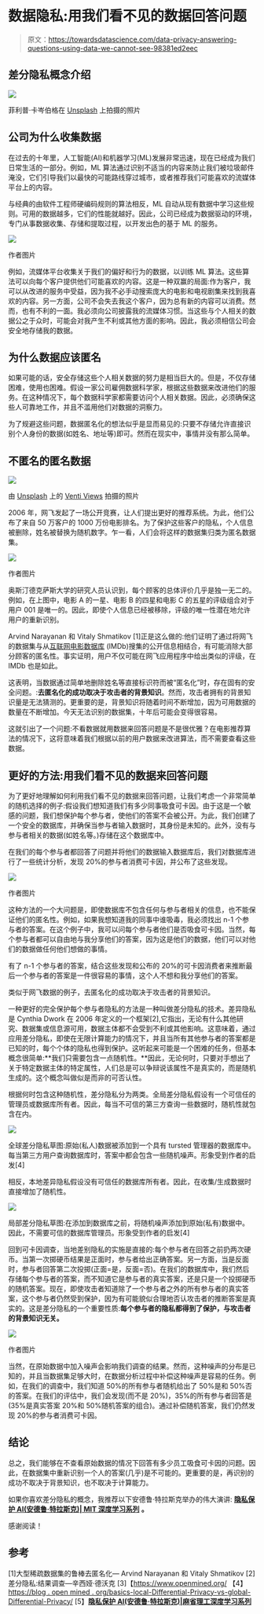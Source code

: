 # 数据隐私:用我们看不见的数据回答问题

> 原文：<https://towardsdatascience.com/data-privacy-answering-questions-using-data-we-cannot-see-98381ed2eec>

## 差分隐私概念介绍

![](img/d1f71f335357180b696d68c29d0629d5.png)

菲利普·卡岑伯格在 [Unsplash](https://unsplash.com?utm_source=medium&utm_medium=referral) 上拍摄的照片

## **公司为什么收集数据**

在过去的十年里，人工智能(AI)和机器学习(ML)发展非常迅速，现在已经成为我们日常生活的一部分。例如，ML 算法通过识别不适当的内容来防止我们被垃圾邮件淹没，它们引导我们以最快的可能路线穿过城市，或者推荐我们可能喜欢的流媒体平台上的内容。

与经典的由软件工程师硬编码规则的算法相反，ML 自动从现有数据中学习这些规则。可用的数据越多，它们的性能就越好。因此，公司已经成为数据驱动的环境，专门从事数据收集、存储和提取过程，以开发出色的基于 ML 的服务。

![](img/311b8b4be831db9c98f2044e267b83d7.png)

作者图片

例如，流媒体平台收集关于我们的偏好和行为的数据，以训练 ML 算法。这些算法可以向每个客户提供他们可能喜欢的内容。这是一种双赢的局面:作为客户，我可以从改进的服务中受益，因为我不必手动搜索庞大的电影和电视剧集来找到我喜欢的内容。另一方面，公司不会失去我这个客户，因为总有新的内容可以消费。然而，也有不利的一面。我必须向公司披露我的流媒体习惯。当这些与个人相关的数据公之于众时，可能会对我产生不利或其他方面的影响。因此，我必须相信公司会安全地存储我的数据。

## 为什么数据应该匿名

如果可能的话，安全存储这些个人相关数据的努力是相当巨大的。但是，不仅存储困难，使用也困难。假设一家公司雇佣数据科学家，根据这些数据来改进他们的服务。在这种情况下，每个数据科学家都需要访问个人相关数据。因此，必须确保这些人可靠地工作，并且不滥用他们对数据的洞察力。

为了规避这些问题，数据匿名化的想法似乎是显而易见的:只要不存储允许直接识别个人身份的数据(如姓名、地址等)即可。然而在现实中，事情并没有那么简单。

## 不匿名的匿名数据

![](img/7c2555c6e72e5157cee616fe156c0337.png)

由 [Unsplash](https://unsplash.com?utm_source=medium&utm_medium=referral) 上的 [Venti Views](https://unsplash.com/@ventiviews?utm_source=medium&utm_medium=referral) 拍摄的照片

2006 年，网飞发起了一场公开竞赛，让人们提出更好的推荐系统。为此，他们公布了来自 50 万客户的 1000 万份电影排名。为了保护这些客户的隐私，个人信息被删除，姓名被替换为随机数字。乍一看，人们会将这样的数据集归类为匿名数据集。

![](img/f6b8b04aa10954e92e3fd11c758ff126.png)

作者图片

奥斯汀德克萨斯大学的研究人员认识到，每个顾客的总体评价几乎是独一无二的。例如，在上图中，电影 A 的一星、电影 B 的四星和电影 C 的五星的评级组合对于用户 001 是唯一的。因此，即使个人信息已经被移除，评级的唯一性潜在地允许用户的重新识别。

Arvind Narayanan 和 Vitaly Shmatikov [1]正是这么做的:他们证明了通过将网飞的数据集与从[互联网电影数据库](http://www.imdb.com) (IMDb)搜集的公开信息相结合，有可能消除大部分顾客的匿名性。事实证明，用户不仅可能在网飞应用程序中给出类似的评级，在 IMDb 也是如此。

这表明，当数据通过简单地删除姓名等直接标识符而被“匿名化”时，存在固有的安全问题。:**去匿名化的成功取决于攻击者的背景知识**。然而，攻击者拥有的背景知识量是无法猜测的。更重要的是，背景知识将随着时间不断增加，因为可用数据的数量在不断增加。今天无法识别的数据集，十年后可能会变得很容易。

这就引出了一个问题:不看数据就用数据来回答问题是不是很优雅？在电影推荐算法的情况下，这将意味着我们根据以前的用户数据来改进算法，而不需要查看这些数据。

## 更好的方法:用我们看不见的数据来回答问题

为了更好地理解如何利用我们看不见的数据来回答问题，让我们考虑一个非常简单的随机选择的例子:假设我们想知道我们有多少同事吸食可卡因。由于这是一个敏感的问题，我们想保护每个参与者，使他们的答案不会被公开。为此，我们创建了一个安全的数据库，并确保当参与者输入数据时，其身份是未知的。此外，没有与参与者相关的数据(如姓名等。)存储在这个数据库中。

在我们的每个参与者都回答了问题并将他们的数据输入数据库后，我们对数据库进行了一些统计分析，发现 20%的参与者消费可卡因，并公布了这些发现。

![](img/4499f416303b124cb9b9a0091bbd6c26.png)

作者图片

这种方法的一个大问题是，即使数据库不包含任何与参与者相关的信息，也不能保证他们的匿名性。例如，如果我想知道我的同事中谁吸毒，我必须找出 n-1 个参与者的答案。在这个例子中，我可以问每个参与者他们是否吸食可卡因。当然，每个参与者都可以自由地与我分享他们的答案，因为这是他们的数据，他们可以对他们的数据做任何他们想做的事情。

有了 n-1 个参与者的答案，结合这些发现和公布的 20%的可卡因消费者来推断最后一个参与者的答案是一件很容易的事情，这个人不想和我分享他们的答案。

类似于网飞数据的例子，去匿名化的成功取决于攻击者的背景知识。

一种更好的完全保护每个参与者隐私的方法是一种叫做差分隐私的技术。差异隐私是 Cynthia Dwork 在 2006 年定义的一个框架[2],它指出，无论有什么其他研究、数据集或信息源可用，数据主体都不会受到不利或其他影响。这意味着，通过应用差分隐私，即使在无限计算能力的情况下，并且当所有其他参与者的答案都是已知的时，每个个体的隐私也得到保护。这听起来可能是一个困难的任务，但基本概念很简单:**我们只需要包含一点随机性。**因此，无论何时，只要对手想出了关于特定数据主体的特定属性，人们总是可以争辩说该属性不是真实的，而是随机生成的。这个概念叫做似是而非的可否认性。

根据何时包含这种随机性，差分隐私分为两类。全局差分隐私假设有一个可信任的管理员或数据库所有者。因此，每当不可信的第三方查询一些数据时，随机性就包含在内。

![](img/de95c7dc1300ffb26deebb99506bac22.png)

全球差分隐私草图:原始(私人)数据被添加到一个具有 tursted 管理器的数据库中。每当第三方用户查询数据库时，答案中都会包含一些随机噪声。形象受到作者的启发[4]

相反，本地差异隐私假设没有可信任的数据库所有者。因此，在收集/生成数据时直接增加了随机性。

![](img/437ee98e00bdea3edf5bd700e9300692.png)

局部差分隐私草图:在添加到数据库之前，将随机噪声添加到原始(私有)数据中。因此，不需要可信的数据库管理员。形象受到作者的启发[4]

回到可卡因调查，当地差别隐私的实施是直接的:每个参与者在回答之前扔两次硬币。当第一次掷硬币结果是正面时，参与者给出正确答案。另一方面，当是反面时，参与者回答第二次投掷(正面=是，反面=否)。在我们的数据库中，我们然后存储每个参与者的答案，而不知道它是参与者的真实答案，还是只是一个投掷硬币的随机答案。现在，即使攻击者知道除了一个参与者之外的所有参与者的真实答案，这个参与者仍然受到保护，因为有可能貌似合理地否认攻击者的推断答案是真实的。这是差分隐私的一个重要性质:**每个参与者的隐私都得到了保护，与攻击者的背景知识无关。**

![](img/8bbeeef55fa8fce47e47aa7a90d98d6d.png)

作者图片

当然，在原始数据中加入噪声会影响我们调查的结果。然而，这种噪声的分布是已知的，并且当数据集足够大时，在数据分析过程中补偿这种噪声是容易的任务。例如，在我们的调查中，我们知道 50%的所有参与者随机给出了 50%是和 50%否的答案。在我们的评估中，我们会发现(而不是 20%)，35%的所有参与者回答是(35%是真实答案 20%和 50%随机答案的组合)。通过补偿随机答案，我们仍然发现 20%的参与者消费可卡因。

## 结论

总之，我们能够在不查看原始数据的情况下回答有多少员工吸食可卡因的问题。因此，在数据集中重新识别一个人的答案(几乎)是不可能的。更重要的是，再识别的成功不取决于背景知识，也不取决于计算能力。

如果你喜欢差分隐私的概念，我推荐以下安德鲁·特拉斯克举办的伟大演讲: [**隐私保护 AI(安德鲁·特拉斯克)| MIT 深度学习系列**](https://www.youtube.com/watch?v=4zrU54VIK6k&t=870s) **。**

感谢阅读！

## 参考

[1]大型稀疏数据集的鲁棒去匿名化— Arvind Narayanan 和 Vitaly Shmatikov
[2]差分隐私:结果调查—辛西娅·德沃克
[3]【https://www.openmined.org/
【4】[https://blog . open mined . org/basics-local-Differential-Privacy-vs-global-Differential-Privacy/](https://blog.openmined.org/basics-local-differential-privacy-vs-global-differential-privacy/)
[5】[**隐私保护 AI(安德鲁·特拉斯克)|麻省理工深度学习系列**](https://www.youtube.com/watch?v=4zrU54VIK6k&t=870s)
